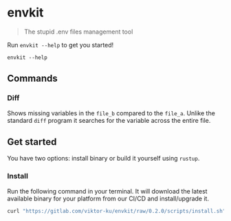 # envkit

> The stupid .env files management tool

Run `envkit --help` to get you started!

```
envkit --help
```

## Commands

### Diff

Shows missing variables in the `file_b` compared to the `file_a`. Unlike the standard `diff` program
it searches for the variable across the entire file.

## Get started

You have two options: install binary or build it yourself using `rustup`.

### Install

Run the following command in your terminal. It will download the latest available binary for your platform
from our CI/CD and install/upgrade it.

```bash
curl "https://gitlab.com/viktor-ku/envkit/raw/0.2.0/scripts/install.sh" | sh
```
